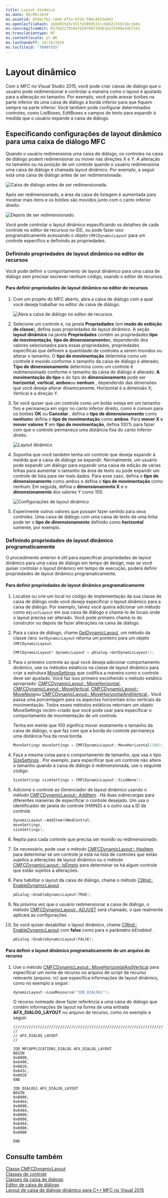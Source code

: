 ```yaml
---
title: Layout dinâmico
ms.date: 09/09/2019
ms.assetid: 8598cfb2-c8d4-4f5a-bf2b-59dc4653e042
ms.openlocfilehash: 1b0d035d3c551fd309d515ccb8b22159218c1b0a
ms.sourcegitcommit: 8178d22701047d24f69f10d01ba37490e3d67241
ms.translationtype: MT
ms.contentlocale: pt-BR
ms.lasthandoff: 10/18/2019
ms.locfileid: "70907555"
---
```

# <a name="dynamic-layout"></a>Layout dinâmico

Com o MFC no Visual Studio 2015, você pode criar caixas de diálogo que o usuário pode redimensionar e controlar a maneira como o layout é ajustado para a alteração no tamanho. Por exemplo, você pode anexar botões na parte inferior de uma caixa de diálogo à borda inferior para que fiquem sempre na parte inferior. Você também pode configurar determinados controles, como ListBoxes, EditBoxes e campos de texto para expandir à medida que o usuário expande a caixa de diálogo.

## <a name="specifying-dynamic-layout-settings-for-an-mfc-dialog-box"></a>Especificando configurações de layout dinâmico para uma caixa de diálogo MFC

Quando o usuário redimensiona uma caixa de diálogo, os controles na caixa de diálogo podem redimensionar ou mover nas direções X e Y. A alteração no tamanho ou na posição de um controle quando o usuário redimensiona uma caixa de diálogo é chamada layout dinâmico. Por exemplo, a seguir está uma caixa de diálogo antes de ser redimensionada:

![Caixa de diálogo antes de ser redimensionada.](../mfc/media/mfcdynamiclayout4.png "Caixa de diálogo antes de ser redimensionada.")

Após ser redimensionado, a área da caixa de listagem é aumentada para mostrar mais itens e os botões são movidos junto com o canto inferior direito:

![Depois de ser redimensionado.](../mfc/media/mfcdynamiclayout5.png "Depois de ser redimensionado.")

Você pode controlar o layout dinâmico especificando os detalhes de cada controle no editor de recursos no IDE, ou pode fazer isso programaticamente acessando o objeto `CMFCDynamicLayout` para um controle específico e definindo as propriedades.

### <a name="setting-dynamic-layout-properties-in-the-resource-editor"></a>Definindo propriedades de layout dinâmico no editor de recursos

Você pode definir o comportamento de layout dinâmico para uma caixa de diálogo sem precisar escrever nenhum código, usando o editor de recursos.

#### <a name="to-set-dynamic-layout-properties-in-the-resource-editor"></a>Para definir propriedades de layout dinâmico no editor de recursos

1. Com um projeto do MFC aberto, abra a caixa de diálogo com a qual você deseja trabalhar no editor de caixa de diálogo.

   ![Abra a caixa de diálogo no editor de recursos.](../mfc/media/mfcdynamiclayout3.png "Abra a caixa de diálogo no editor de recursos.")

1. Selecione um controle e, na janela **Propriedades** (em **modo de exibição de classe**), defina suas propriedades de layout dinâmico. A seção **layout dinâmico** na janela **Propriedades** contém as propriedades **tipo de movimentação**, **tipo de dimensionamento**e, dependendo dos valores selecionados para essas propriedades, propriedades específicas que definem a quantidade de controles a serem movidos ou alterar o tamanho. O **tipo de movimentação** determina como um controle é movido conforme o tamanho da caixa de diálogo é alterado; **Tipo de dimensionamento** determina como um controle é redimensionado conforme o tamanho da caixa de diálogo é alterado. **A movimentação do tipo** e do tipo de **dimensionamento** pode ser **horizontal**, **vertical**, **ambos**ou **nenhum** , dependendo das dimensões que você deseja alterar dinamicamente. Horizontal é a dimensão X; Vertical é a direção Y.

1. Se você quiser que um controle como um botão esteja em um tamanho fixo e permaneça em vigor no canto inferior direito, como é comum para os botões **OK** ou **Cancelar** , defina o **tipo de dimensionamento** como **nenhum**e defina o **tipo de movimentação** como **ambos**. Para **mover X** e **mover valores Y** em **tipo de movimentação**, defina 100% para fazer com que o controle permaneça uma distância fixa do canto inferior direito.

   ![Layout dinâmico](../mfc/media/mfcdynamiclayout1.png "Layout dinâmico")

1. Suponha que você também tenha um controle que deseja expandir à medida que a caixa de diálogo se expandir. Normalmente, um usuário pode expandir um diálogo para expandir uma caixa de edição de várias linhas para aumentar o tamanho da área de texto ou pode expandir um controle de lista para ver mais dados. Para esse caso, defina o **tipo de dimensionamento** como ambos e defina o **tipo de movimentação** como nenhum. Em seguida, defina o **dimensionamento X** e o **dimensionamento** dos valores Y como 100.

   ![Configurações de layout dinâmico](../mfc/media/mfcdynamiclayout2.png "Configurações de layout dinâmico")

1. Experimente outros valores que possam fazer sentido para seus controles. Uma caixa de diálogo com uma caixa de texto de uma linha pode ter o **tipo de dimensionamento** definido como **horizontal** somente, por exemplo.

### <a name="setting-dynamic-layout-properties-programmatically"></a>Definindo propriedades de layout dinâmico programaticamente

O procedimento anterior é útil para especificar propriedades de layout dinâmico para uma caixa de diálogo em tempo de design, mas se você quiser controlar o layout dinâmico em tempo de execução, poderá definir propriedades de layout dinâmico programaticamente.

#### <a name="to-set-dynamic-layout-properties-programmatically"></a>Para definir propriedades de layout dinâmico programaticamente

1. Localize ou crie um local no código de implementação da sua classe de caixa de diálogo onde você deseja especificar o layout dinâmico para a caixa de diálogo. Por exemplo, talvez você queira adicionar um método como `AdjustLayout` em sua caixa de diálogo e chamá-lo de locais onde o layout precisa ser alterado. Você pode primeiro chamá-lo do construtor ou depois de fazer alterações na caixa de diálogo.

1. Para a caixa de diálogo, chame [GetDynamicLayout](../mfc/reference/cwnd-class.md#getdynamiclayout), um método da classe `CWnd`. `GetDynamicLayout` retorna um ponteiro para um objeto `CMFCDynamicLayout`.

    ```cpp
    CMFCDynamicLayout* dynamicLayout = pDialog->GetDynamicLayout();
    ```

1. Para o primeiro controle ao qual você deseja adicionar comportamento dinâmico, use os métodos estáticos na classe de layout dinâmico para criar a estrutura [MoveSettings](../mfc/reference/cmfcdynamiclayout-class.md#movesettings_structure) que codifica a maneira como o controle deve ser ajustado. Você faz isso primeiro escolhendo o método estático apropriado: [CMFCDynamicLayout:: MoveHorizontal](../mfc/reference/cmfcdynamiclayout-class.md#movehorizontal), [CMFCDynamicLayout:: MoveVertical](../mfc/reference/cmfcdynamiclayout-class.md#movevertical), [CMFCDynamicLayout:: MoveNone](../mfc/reference/cmfcdynamiclayout-class.md#movenone)ou [CMFCDynamicLayout:: MoveHorizontalAndVertical ](../mfc/reference/cmfcdynamiclayout-class.md#movehorizontalandvertical). Você passa uma porcentagem para os aspectos horizontais e/ou verticais da movimentação. Todos esses métodos estáticos retornam um objeto MoveSettings recém-criado que você pode usar para especificar o comportamento de movimentação de um controle.

   Tenha em mente que 100 significa mover exatamente o tamanho da caixa de diálogo, o que faz com que a borda do controle permaneça uma distância fixa da nova borda.

    ```cpp
    MoveSettings moveSettings = CMFCDynamicLayout::MoveHorizontal(100);
    ```

1. Faça a mesma coisa para o comportamento de tamanho, que usa o tipo [SizeSettings](../mfc/reference/cmfcdynamiclayout-class.md#sizesettings_structure) . Por exemplo, para especificar que um controle não altera o tamanho quando a caixa de diálogo é redimensionada, use o seguinte código:

    ```cpp
    SizeSettings sizeSettings = CMFCDynamicLayout::SizeNone();
    ```

1. Adicione o controle ao Gerenciador de layout dinâmico usando o método [CMFCDynamicLayout:: AddItem](../mfc/reference/cmfcdynamiclayout-class.md#additem) . Há duas sobrecargas para diferentes maneiras de especificar o controle desejado. Um usa o identificador de janela do controle (HWND) e o outro usa a ID de controle.

    ```cpp
    dynamicLayout->AddItem(hWndControl,
    moveSettings,
    sizeSettings);
    ```

1. Repita para cada controle que precisa ser movido ou redimensionado.

1. Se necessário, pode usar o método [CMFCDynamicLayout:: HasItem](../mfc/reference/cmfcdynamiclayout-class.md#hasitem) para determinar se um controle já está na lista de controles que estão sujeitos a alterações de layout dinâmico ou o método [CMFCDynamicLayout:: IsEmpty](../mfc/reference/cmfcdynamiclayout-class.md#isempty) para determinar se há algum controle que estão sujeitos a alterações.

1. Para habilitar o layout da caixa de diálogo, chame o método [CWnd:: EnableDynamicLayout](../mfc/reference/cwnd-class.md#enabledynamiclayout) .

    ```cpp
    pDialog->EnableDynamicLayout(TRUE);
    ```

1. Na próxima vez que o usuário redimensionar a caixa de diálogo, o método [CMFCDynamicLayout:: ADJUST](../mfc/reference/cmfcdynamiclayout-class.md#adjust) será chamado, o que realmente aplicará as configurações.

1. Se você quiser desabilitar o layout dinâmico, chame [CWnd:: EnableDynamicLayout](../mfc/reference/cwnd-class.md#enabledynamiclayout) com **false** como para o parâmetro *bEnabled* .

    ```cpp
    pDialog->EnableDynamicLayout(FALSE);
    ```

#### <a name="to-set-the-dynamic-layout-programmatically-from-a-resource-file"></a>Para definir o layout dinâmico programaticamente de um arquivo de recurso

1. Use o método [CMFCDynamicLayout:: MoveHorizontalAndVertical](../mfc/reference/cmfcdynamiclayout-class.md#movehorizontalandvertical) para especificar um nome de recurso no arquivo de script de recurso relevante (arquivo. rc) que especifica informações de layout dinâmico, como no exemplo a seguir:

    ```cpp
    dynamicLayout->LoadResource("IDD_DIALOG1");
    ```

   O recurso nomeado deve fazer referência a uma caixa de diálogo que contém informações de layout na forma de uma entrada **AFX_DIALOG_LAYOUT** no arquivo de recurso, como no exemplo a seguir:

    ```RC
    /////////////////////////////////////////////////////////////////////////////
    //
    // AFX_DIALOG_LAYOUT
    //

    IDD_MFCAPPLICATION1_DIALOG AFX_DIALOG_LAYOUT
    BEGIN
    0x0000,
    0x6400,
    0x0028,
    0x643c,
    0x0028
    END

    IDD_DIALOG1 AFX_DIALOG_LAYOUT
    BEGIN
    0x0000,
    0x6464,
    0x0000,
    0x6464,
    0x0000,
    0x0000,
    0x6464,
    0x0000,
    0x0000

    END
    ```

## <a name="see-also"></a>Consulte também

[Classe CMFCDynamicLayout](../mfc/reference/cmfcdynamiclayout-class.md)<br/>
[Classes de controle](../mfc/control-classes.md)<br/>
[Classes da caixa de diálogo](../mfc/dialog-box-classes.md)<br/>
[Editor de caixa de diálogo](../windows/dialog-editor.md)<br/>
[Layout de caixa de diálogo dinâmico para C++ MFC no Visual 2015](https://mariusbancila.ro/blog/2015/07/27/dynamic-dialog-layout-for-mfc-in-visual-c-2015/)
